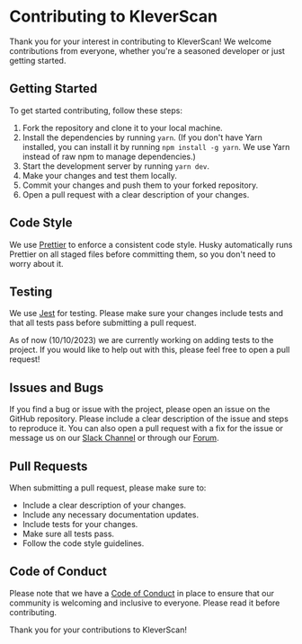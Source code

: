 # Contributing to KleverScan

Thank you for your interest in contributing to KleverScan! We welcome contributions from everyone, whether you're a seasoned developer or just getting started.

## Getting Started

To get started contributing, follow these steps:

1. Fork the repository and clone it to your local machine.
2. Install the dependencies by running `yarn`. (If you don't have Yarn installed, you can install it by running `npm install -g yarn`. We use Yarn instead of raw npm to manage dependencies.)
3. Start the development server by running `yarn dev`.
4. Make your changes and test them locally.
5. Commit your changes and push them to your forked repository.
6. Open a pull request with a clear description of your changes.

## Code Style

We use [Prettier](https://prettier.io/) to enforce a consistent code style. Husky automatically runs Prettier on all staged files before committing them, so you don't need to worry about it.

## Testing

We use [Jest](https://jestjs.io/) for testing. Please make sure your changes include tests and that all tests pass before submitting a pull request.

As of now (10/10/2023) we are currently working on adding tests to the project. If you would like to help out with this, please feel free to open a pull request!

## Issues and Bugs

If you find a bug or issue with the project, please open an issue on the GitHub repository. Please include a clear description of the issue and steps to reproduce it. You can also open a pull request with a fix for the issue or message us on our [Slack Channel](https://join.slack.com/t/klever-blockchain/shared_invite/zt-1z69ikw0g-dXtRY7eGTnyRllsCV_YGOw) or through our [Forum](https://forum.klever.org/).

## Pull Requests

When submitting a pull request, please make sure to:

- Include a clear description of your changes.
- Include any necessary documentation updates.
- Include tests for your changes.
- Make sure all tests pass.
- Follow the code style guidelines.

## Code of Conduct

Please note that we have a [Code of Conduct](CODE_OF_CONDUCT.md) in place to ensure that our community is welcoming and inclusive to everyone. Please read it before contributing.

Thank you for your contributions to KleverScan!
